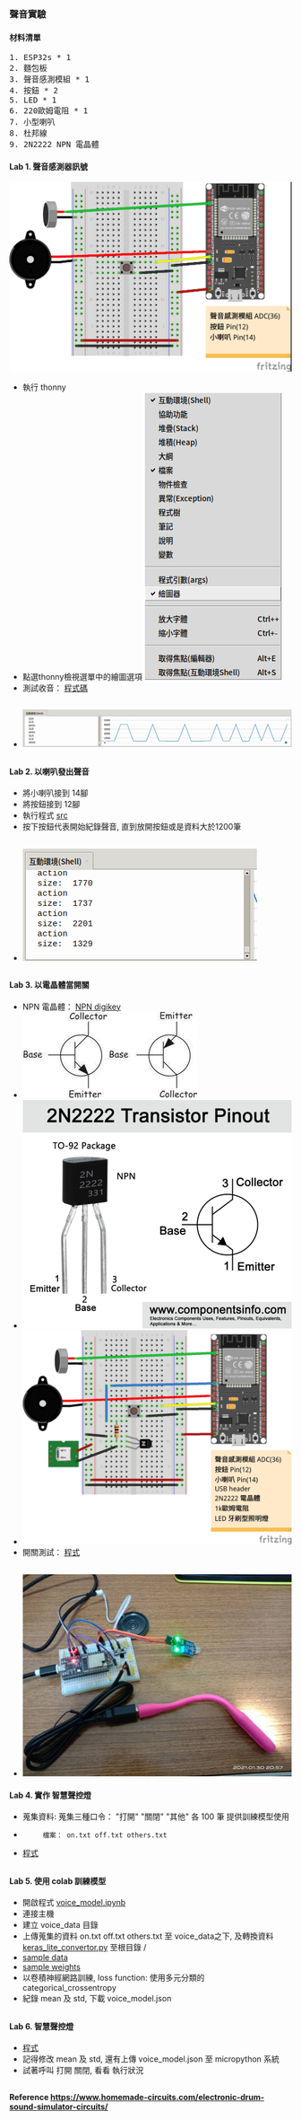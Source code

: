 ### 聲音實驗 
#### 材料清單
<pre>
1. ESP32s * 1
2. 麵包板
3. 聲音感測模組 * 1
4. 按鈕 * 2
5. LED * 1
6. 220歐姆電阻 * 1
7. 小型喇叭
8. 杜邦線
9. 2N2222 NPN 電晶體
</pre>
#### Lab 1. 聲音感測器訊號
![佈線](https://github.com/jumbokh/esp32-class/blob/master/lab-voice/lab-voice_bb.jpg)
* 執行 thonny
* 點選thonny檢視選單中的繪圖選項
![graph](https://github.com/jumbokh/esp32-class/blob/master/lab-voice/thonny-menu.png)
* 測試收音： [程式碼](https://github.com/jumbokh/esp32-class/blob/master/lab-voice/testMIC.py)
##
* ![測試結果](https://github.com/jumbokh/esp32-class/blob/master/lab-voice/mictest.png)
##
#### Lab 2. 以喇叭發出聲音
* 將小喇叭接到 14腳
* 將按鈕接到 12腳
* 執行程式 [src](https://github.com/jumbokh/esp32-class/blob/master/lab-voice/recordplay.py)
* 按下按鈕代表開始紀錄聲音, 直到放開按鈕或是資料大於1200筆
##
* ![測試視窗](https://github.com/jumbokh/esp32-class/blob/master/lab-voice/recordtrest.png)
##
#### Lab 3. 以電晶體當開關
* NPN 電晶體： [NPN digikey](https://www.digikey.tw/zh/articles/transistor-basics)
* ![NPN](https://github.com/jumbokh/esp32-class/blob/master/lab-voice/transistor.jpeg)
* ![2N2222](https://github.com/jumbokh/esp32-class/blob/master/lab-voice/2n2222.gif)
* ![佈線](https://github.com/jumbokh/esp32-class/blob/master/lab-voice/lab-vocalctl_bb.jpg)
* 開關測試： [程式](https://github.com/jumbokh/esp32-class/blob/master/lab-voice/led.py)
##
* ![npn](https://github.com/jumbokh/esp32-class/blob/master/lab-voice/Lab-npn.jpg)
#### Lab 4. 實作 智慧聲控燈
* 蒐集資料: 蒐集三種口令： "打開" "關閉" "其他" 各 100 筆 提供訓練模型使用
*          檔案： on.txt off.txt others.txt
* [程式](https://github.com/jumbokh/esp32-class/blob/master/lab-voice/getvoice.py)
##
#### Lab 5. 使用 colab 訓練模型
* 開啟程式 [voice_model.ipynb](https://github.com/jumbokh/esp32-class/blob/master/lab-voice/voice_model.ipynb)
* 連接主機
* 建立 voice_data 目錄
* 上傳蒐集的資料 on.txt off.txt others.txt 至 voice_data之下,  及轉換資料 [keras_lite_convertor.py](https://github.com/jumbokh/esp32-class/blob/master/lab-voice/keras_lite_convertor.py) 至根目錄 / 
* [sample data](https://github.com/jumbokh/esp32-class/blob/master/lab-voice/voice_data.zip)
* [sample weights](https://github.com/jumbokh/esp32-class/blob/master/lab-voice/voice_model.json)
* 以卷積神經網路訓練, loss function: 使用多元分類的 categorical_crossentropy
* 紀錄 mean 及 std, 下載 voice_model.json
##
#### Lab 6. 智慧聲控燈
* [程式](https://github.com/jumbokh/esp32-class/blob/master/lab-voice/LAB22.py)
* 記得修改 mean 及 std, 還有上傳 voice_model.json 至 micropython 系統
* 試著呼叫 打開 關閉, 看看 執行狀況
##
#### Reference https://www.homemade-circuits.com/electronic-drum-sound-simulator-circuits/
